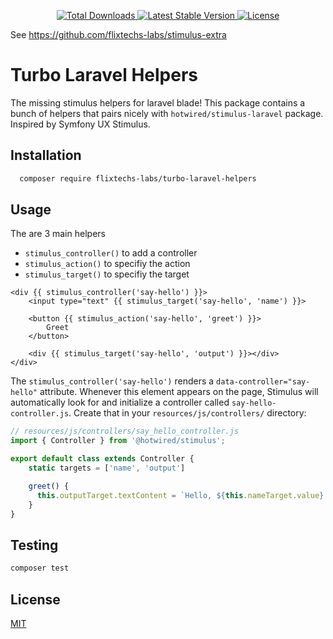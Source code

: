 
<p align="center">
    <a href="https://packagist.org/packages/flixtechs-labs/turbo-laravel-helpers">
        <img src="https://img.shields.io/packagist/dt/flixtechs-labs/turbo-laravel-helpers" alt="Total Downloads">
    </a>
    <a href="https://packagist.org/packages/flixtechs-labs/turbo-laravel-helper">
        <img src="https://img.shields.io/packagist/v/flixtechs-labs/turbo-laravel-helpers" alt="Latest Stable Version">
    </a>
    <a href="https://packagist.org/packages/flixtechs-labs/turbo-laravel-helperl">
        <img src="https://img.shields.io/packagist/l/flixtechs-labs/turbo-laravel-helpers" alt="License">
    </a>
</p>

See https://github.com/flixtechs-labs/stimulus-extra

# Turbo Laravel Helpers

The missing stimulus helpers for laravel blade! This package contains a bunch of helpers that pairs nicely with `hotwired/stimulus-laravel` package. 
Inspired by Symfony UX Stimulus.


## Installation

```bash
  composer require flixtechs-labs/turbo-laravel-helpers
```
    
## Usage
The are 3 main helpers 

- `stimulus_controller()` to add a controller
- `stimulus_action()` to specifiy the action
- `stimulus_target()` to specifiy the target


```blade
<div {{ stimulus_controller('say-hello') }}>
    <input type="text" {{ stimulus_target('say-hello', 'name') }}>

    <button {{ stimulus_action('say-hello', 'greet') }}>
        Greet
    </button>

    <div {{ stimulus_target('say-hello', 'output') }}></div>
</div>
```
The `stimulus_controller('say-hello')` renders a `data-controller="say-hello"` attribute. 
Whenever this element appears on the page, Stimulus will automatically look for and initialize a controller called `say-hello-controller.js`. 
Create that in your `resources/js/controllers/` directory:

```javascript
// resources/js/controllers/say_hello_controller.js
import { Controller } from '@hotwired/stimulus';

export default class extends Controller {
    static targets = ['name', 'output']

    greet() {
      this.outputTarget.textContent = `Hello, ${this.nameTarget.value}!`
    }
}
```




## Testing
```bash
composer test
```
## License

[MIT](https://github.com/flixtechs-labs/turbo-laravel-helpers/blob/master/LICENSE)
